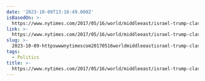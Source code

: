 ```yaml
---
date: '2023-10-09T13:16:49.000Z'
isBasedOn: >-
  https://www.nytimes.com/2017/05/16/world/middleeast/israel-trump-classified-intelligence-russia.html
link: >-
  https://www.nytimes.com/2017/05/16/world/middleeast/israel-trump-classified-intelligence-russia.html
slug: >-
  2023-10-09-httpswwwnytimescom20170516worldmiddleeastisrael-trump-classified-intelligence-russiahtml
tags:
  - Politics
title: >-
  https://www.nytimes.com/2017/05/16/world/middleeast/israel-trump-classified-intelligence-russia.html
---
```


